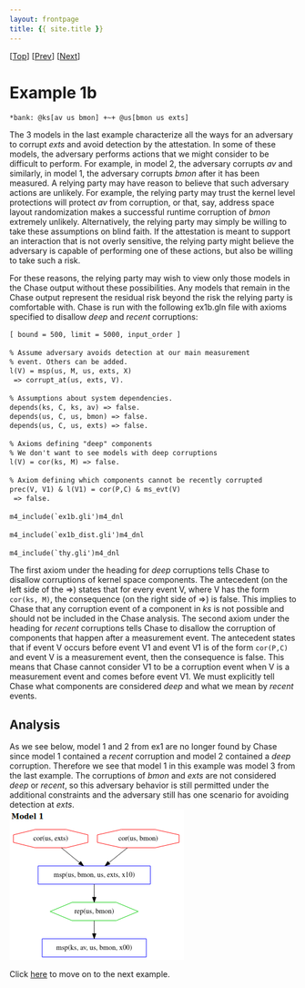 ```yaml
---
layout: frontpage
title: {{ site.title }}
---
```


\[[Top](../README)\] \[[Prev](../ex1/ex1)\] \[[Next](../ex2/ex2)\]

# Example 1b

```
*bank: @ks[av us bmon] +~+ @us[bmon us exts]
```
The 3 models in the last example characterize all the ways for an
adversary to corrupt *exts* and avoid detection by the attestation. In
some of these models, the adversary performs actions that we might
consider to be difficult to perform. For example, in model 2, the
adversary corrupts *av* and similarly, in model 1, the adversary
corrupts *bmon* after it has been measured. A relying party may have
reason to believe that such adversary actions are unlikely. For
example, the relying party may trust the kernel level protections will
protect *av* from corruption, or that, say, address space layout
randomization makes a successful runtime corruption of *bmon*
extremely unlikely.  Alternatively, the relying party may simply be
willing to take these assumptions on blind faith. If the attestation
is meant to support an interaction that is not overly sensitive, the
relying party might believe the adversary is capable of performing one
of these actions, but also be willing to take such a risk.

For these reasons, the relying party may wish to view only those
models in the Chase output without these possibilities. Any models
that remain in the Chase output represent the residual risk beyond the
risk the relying party is comfortable with. Chase is run with the
following ex1b.gln file with axioms specified to disallow *deep* and
*recent* corruptions:
```
[ bound = 500, limit = 5000, input_order ]

% Assume adversary avoids detection at our main measurement
% event. Others can be added.
l(V) = msp(us, M, us, exts, X)
 => corrupt_at(us, exts, V).

% Assumptions about system dependencies.
depends(ks, C, ks, av) => false. 
depends(us, C, us, bmon) => false.
depends(us, C, us, exts) => false.

% Axioms defining "deep" components
% We don't want to see models with deep corruptions
l(V) = cor(ks, M) => false.

% Axiom defining which components cannot be recently corrupted
prec(V, V1) & l(V1) = cor(P,C) & ms_evt(V)
 => false. 

m4_include(`ex1b.gli')m4_dnl

m4_include(`ex1b_dist.gli')m4_dnl

m4_include(`thy.gli')m4_dnl
```  
The first axiom under the heading for *deep* corruptions tells Chase to disallow corruptions 
of kernel space components. The antecedent (on the left side of the =>) states that for every 
event V, where V has the form `cor(ks, M)`, the consequence (on the right side of =>) is false. 
This implies to Chase that any corruption event of a component in *ks* is not possible and should 
not be included in the Chase analysis.
The second axiom under the heading for *recent* corruptions tells Chase to disallow 
the corruption of components that happen after a measurement event. The antecedent states that if 
event V occurs before event V1 and event V1 is of the form `cor(P,C)` and event V is a 
measurement event, then the consequence is false. This means that Chase cannot consider V1 to be 
a corruption event when V is a measurement event and comes before event V1. We must explicitly 
tell Chase what components are considered *deep* and what we mean by *recent* events.

## Analysis  
As we see below, model 1 and 2 from ex1 are no longer found by Chase since model 1 contained 
a *recent* corruption and model 2 contained a *deep* corruption. Therefore we see that model 1 
in this example was model 3 from the last example. The corruptions of *bmon* and *exts* are 
not considered *deep* or *recent*, so this adversary behavior is still permitted under the 
additional constraints and the adversary still has one scenario for avoiding detection at *exts*.  
<img src="./ex1b_model1.png">

Click [here](../ex2/ex2) to move on to the next example.
